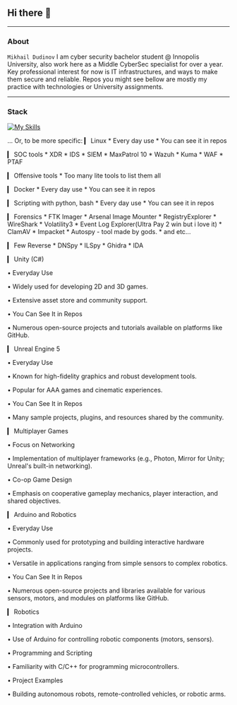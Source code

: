 ## Hi there 👋

---
### About
`Mikhail Dudinov`
I am cyber security bachelor student @ Innopolis University, also work here as a Middle CyberSec specialist for over a year. 
Key professional interest for now is IT infrastructures, and ways to make them secure and reliable. Repos you might see bellow are mostly my practice with technologies or University assignments. 

---
### Stack
[![My Skills](https://skillicons.dev/icons?i=bash,unity,unrealengine,arduino,k8s,docker,linux,python,gitlab,github,git,jenkins)](https://skillicons.dev)

... Or, to be more specific:
▎ Linux
	* Every day use
 	* You can see it in repos 
  
▎ SOC tools
	* XDR
	* IDS
	* SIEM
		* MaxPatrol 10
		* Wazuh
		* Kuma
	* WAF
		* PTAF
  
▎  Offensive tools 
	* Too many lite tools to list them all
 
▎  Docker
	* Every day use
	* You can see it in repos
 
▎  Scripting with python, bash
	* Every day use
	* You can see it in repos
 
▎ Forensics
	* FTK Imager
	* Arsenal Image Mounter
	* RegistryExplorer
	* WireShark
	* Volatility3 
	* Event Log Explorer(Ultra Pay 2 win but i love it)
	* ClamAV
	* Impacket
	* Autospy - tool made by gods.
 	* and etc...

▎ Few Reverse
	* DNSpy
	* ILSpy
	* Ghidra
	* IDA
 
▎ Unity (C#)

• Everyday Use

  • Widely used for developing 2D and 3D games.

  • Extensive asset store and community support.

• You Can See It in Repos

  • Numerous open-source projects and tutorials available on platforms like GitHub.
  
▎ Unreal Engine 5

• Everyday Use

  • Known for high-fidelity graphics and robust development tools.

  • Popular for AAA games and cinematic experiences.

• You Can See It in Repos

  • Many sample projects, plugins, and resources shared by the community.

▎ Multiplayer Games

• Focus on Networking

  • Implementation of multiplayer frameworks (e.g., Photon, Mirror for Unity; Unreal's built-in networking).

• Co-op Game Design

  • Emphasis on cooperative gameplay mechanics, player interaction, and shared objectives.

▎ Arduino and Robotics

• Everyday Use

  • Commonly used for prototyping and building interactive hardware projects.

  • Versatile in applications ranging from simple sensors to complex robotics.

• You Can See It in Repos

  • Numerous open-source projects and libraries available for various sensors, motors, and modules on platforms like GitHub.

▎ Robotics

• Integration with Arduino

  • Use of Arduino for controlling robotic components (motors, sensors).

• Programming and Scripting

  • Familiarity with C/C++ for programming microcontrollers.

• Project Examples

  • Building autonomous robots, remote-controlled vehicles, or robotic arms.
